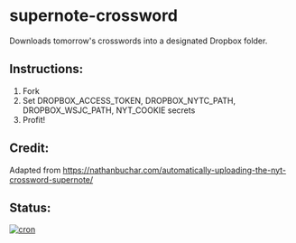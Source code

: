 # supernote-crossword
Downloads tomorrow's crosswords into a designated Dropbox folder.

## Instructions:
1. Fork
2. Set DROPBOX_ACCESS_TOKEN, DROPBOX_NYTC_PATH, DROPBOX_WSJC_PATH, NYT_COOKIE secrets
3. Profit!

## Credit:
Adapted from https://nathanbuchar.com/automatically-uploading-the-nyt-crossword-supernote/

## Status:
[![cron](https://github.com/arichiv/supernote-crossword/actions/workflows/cron.yml/badge.svg)](https://github.com/arichiv/supernote-crossword/actions/workflows/cron.yml)
